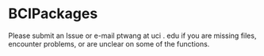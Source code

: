 # BCIPackages

Please submit an Issue or e-mail ptwang at uci . edu if you are missing files, encounter problems, or are unclear on some of the functions.
